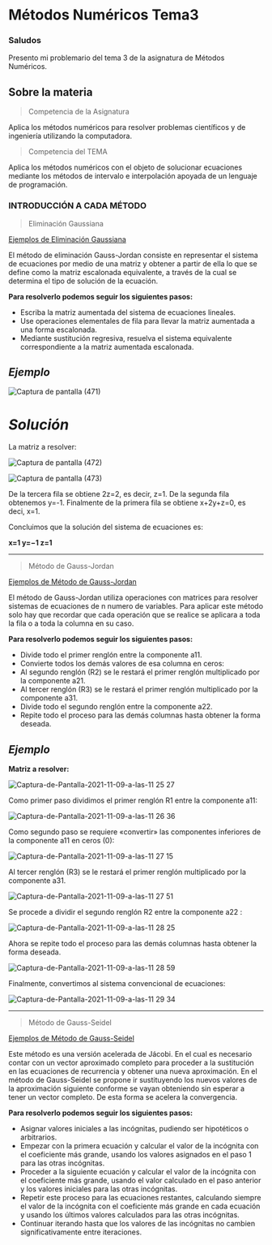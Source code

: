 # Métodos Numéricos Tema3

### Saludos
Presento mi problemario del tema 3 de la asignatura de Métodos Numéricos.

## Sobre la materia

> Competencia de la Asignatura

Aplica los métodos numéricos para resolver problemas científicos y de ingeniería utilizando la computadora.

> Competencia del TEMA

Aplica los métodos numéricos con el objeto de solucionar ecuaciones mediante los métodos de intervalo e interpolación apoyada de un lenguaje de programación.


### INTRODUCCIÓN A CADA MÉTODO

 > Eliminación Gaussiana

[Ejemplos de Eliminación Gaussiana](https://github.com/AlanOrgazVillegas/MetodosNumericos_Tema3/tree/main/Eliminacion%20Gaussiana%20-%205%20ejemplos)

El método de eliminación Gauss-Jordan consiste en representar el sistema de ecuaciones por medio de una matriz y obtener a partir de ella lo que se define como la matriz escalonada equivalente, a través de la cual se determina el tipo de solución de la ecuación.

**Para resolverlo podemos seguir los siguientes pasos:**

+ Escriba la matriz aumentada del sistema de ecuaciones lineales.
+ Use operaciones elementales de fila para llevar la matriz aumentada a una forma escalonada.
+ Mediante sustitución regresiva, resuelva el sistema equivalente correspondiente a la matriz aumentada escalonada.

## _**Ejemplo**_

![Captura de pantalla (471)](https://github.com/AlanOrgazVillegas/MetodosNumericos_Tema3/assets/147757830/50c62dc5-562a-47c1-aac9-05b7a164fff1)

# _**Solución**_

La matriz a resolver:

![Captura de pantalla (472)](https://github.com/AlanOrgazVillegas/MetodosNumericos_Tema3/assets/147757830/7ca341ee-6c64-4bbf-8364-18e7a34b5939)

![Captura de pantalla (473)](https://github.com/AlanOrgazVillegas/MetodosNumericos_Tema3/assets/147757830/8b5df265-0d50-43dc-b4bc-7a1b2fffc6be)

De la tercera fila se obtiene 2z=2, es decir, z=1. De la segunda fila obtenemos y=-1. Finalmente de la primera fila se obtiene x+2y+z=0, es deci, x=1.

Concluimos que la solución del sistema de ecuaciones es:

**x=1
y=−1
z=1**

*************************************************************************************
> Método de Gauss-Jordan

[Ejemplos de Método de Gauss-Jordan](https://github.com/AlanOrgazVillegas/MetodosNumericos_Tema3/tree/main/Gauss-Jordan%20-%205%20Ejemplos) 

El método de Gauss-Jordan utiliza operaciones con matrices para resolver sistemas de ecuaciones de n numero de variables. Para aplicar este método solo hay que recordar que cada operación que se realice se aplicara a toda la fila o a toda la columna en su caso. 

**Para resolverlo podemos seguir los siguientes pasos:**

+ Divide todo el primer renglón entre la componente a11.
+ Convierte todos los demás valores de esa columna en ceros:
+ Al segundo renglón (R2) se le restará el primer renglón multiplicado por la componente a21.
+ Al tercer renglón (R3) se le restará el primer renglón multiplicado por la componente a31.
+ Divide todo el segundo renglón entre la componente a22. 
+ Repite todo el proceso para las demás columnas hasta obtener la forma deseada. 

## _**Ejemplo**_

**Matriz a resolver:**


![Captura-de-Pantalla-2021-11-09-a-las-11 25 27](https://github.com/AlanOrgazVillegas/MetodosNumericos_Tema3/assets/147757830/43e206f0-4d4e-488d-9d6f-22ac13605e63)

Como primer paso dividimos el primer renglón R1 entre la componente a11:


![Captura-de-Pantalla-2021-11-09-a-las-11 26 36](https://github.com/AlanOrgazVillegas/MetodosNumericos_Tema3/assets/147757830/be074ac6-0b84-4bbe-963d-738bf76a0d1d)

Como segundo paso se requiere «convertir» las componentes inferiores de la componente a11 en ceros (0):

![Captura-de-Pantalla-2021-11-09-a-las-11 27 15](https://github.com/AlanOrgazVillegas/MetodosNumericos_Tema3/assets/147757830/b14e1b34-5bd4-4ab6-b116-829ae6b06750)

Al tercer renglón (R3) se le restará el primer renglón multiplicado por la componente a31.

![Captura-de-Pantalla-2021-11-09-a-las-11 27 51](https://github.com/AlanOrgazVillegas/MetodosNumericos_Tema3/assets/147757830/d69f6aab-3df7-4b5f-a4fb-472031118750)

Se procede a dividir el segundo renglón R2 entre la componente a22 :

![Captura-de-Pantalla-2021-11-09-a-las-11 28 25](https://github.com/AlanOrgazVillegas/MetodosNumericos_Tema3/assets/147757830/8e481a1d-5f31-49e0-a404-53ec81c0c358)

Ahora se repite todo el proceso para las demás columnas hasta obtener la forma deseada. 

![Captura-de-Pantalla-2021-11-09-a-las-11 28 59](https://github.com/AlanOrgazVillegas/MetodosNumericos_Tema3/assets/147757830/06198b78-2d3f-4d0d-bbfb-0f6f8abfdefe)

Finalmente, convertimos al sistema convencional de ecuaciones:

![Captura-de-Pantalla-2021-11-09-a-las-11 29 34](https://github.com/AlanOrgazVillegas/MetodosNumericos_Tema3/assets/147757830/c2205259-b7bc-4b33-8387-a5894801bc7f)

***************************************************************************************
 > Método de Gauss-Seidel

[Ejemplos de Método de Gauss-Seidel](https://github.com/AlanOrgazVillegas/MetodosNumericos_Tema3/tree/main/Gauss-Seidel%20-%205%20Ejemplos)

Este método es una versión acelerada de Jácobi. En el cual es necesario contar con un vector aproximado completo para proceder a la sustitución en las ecuaciones de recurrencia y obtener una nueva aproximación. En el método de Gauss-Seidel se propone ir sustituyendo los nuevos valores de la aproximación siguiente conforme se vayan obteniendo sin esperar a tener un vector completo. De esta forma se acelera la convergencia.

**Para resolverlo podemos seguir los siguientes pasos:**

+ Asignar valores iniciales a las incógnitas, pudiendo ser hipotéticos o arbitrarios.
+ Empezar con la primera ecuación y calcular el valor de la incógnita con el coeficiente más grande, usando los valores asignados en el paso 1 para las otras incógnitas.
+ Proceder a la siguiente ecuación y calcular el valor de la incógnita con el coeficiente más grande, usando el valor calculado en el paso anterior y los valores iniciales para las otras incógnitas.
+ Repetir este proceso para las ecuaciones restantes, calculando siempre el valor de la incógnita con el coeficiente más grande en cada ecuación y usando los últimos valores calculados para las otras incógnitas.
+ Continuar iterando hasta que los valores de las incógnitas no cambien significativamente entre iteraciones.





























